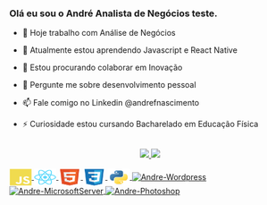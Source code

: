 ### Olá eu sou o André Analista de Negócios teste.

- 🔭 Hoje trabalho com Análise de Negócios
- 🌱 Atualmente estou aprendendo Javascript e React Native
- 👯 Estou procurando colaborar em Inovação
- 💬 Pergunte me sobre desenvolvimento pessoal
- 📫 Fale comigo no Linkedin @andrefnascimento
- ⚡ Curiosidade estou cursando Bacharelado em Educação Física

  ##
<div align="center">
  <a href="https://github.com/andrefnascimento">
  <img height="180em" src="https://github-readme-stats.vercel.app/api?username=andrefnascimento&show_icons=true&theme=dark&include_all_commits=true&count_private=true"/>
  <img height="180em" src="https://github-readme-stats.vercel.app/api/top-langs/?username=andrefnascimento&layout=compact&langs_count=7&theme=dark"/>
</div>

<div style="display: inline_block"><br>
    <img align="center" alt="Andre-Js" height="30" width="40" src="https://raw.githubusercontent.com/devicons/devicon/master/icons/javascript/javascript-plain.svg">
    <img align="center" alt="Andre-React" height="30" width="40" src="https://raw.githubusercontent.com/devicons/devicon/master/icons/react/react-original.svg">
    <img align="center" alt="Andre-HTML" height="30" width="40" src="https://raw.githubusercontent.com/devicons/devicon/master/icons/html5/html5-original.svg">
    <img align="center" alt="Andre-CSS" height="30" width="40" src="https://raw.githubusercontent.com/devicons/devicon/master/icons/css3/css3-original.svg">
    <img align="center" alt="Andre-Python" height="30" width="40" src="https://raw.githubusercontent.com/devicons/devicon/master/icons/python/python-original.svg">
    <img align="center" alt="Andre-Wordpress" height="35" width="45" src="https://user-images.githubusercontent.com/47148355/205492383-02617b38-427b-4182-b70a-1c2b2541c9de.svg" />
    <img align="center" alt="Andre-MicrosoftServer" height="35" width="45" src="https://user-images.githubusercontent.com/47148355/205493486-ab931f25-eda4-418e-b734-4506159d5c80.svg" />
    <img align="center" alt="Andre-Photoshop" height="35" width="45" src="https://user-images.githubusercontent.com/47148355/205493673-17df2e1e-6a3e-45da-b71e-8a436fbac3bb.svg" />

</div>

 ##
<div> </div>
